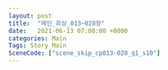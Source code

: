 ```yaml
---
layout: post
title:  "메인_회상_013~028장"
date:   2021-06-13 07:00:00 +0000
categories: Main
Tags: Story Main
SceneCode: ["scene_skip_cp013-028_q1_s10"]
---
```

